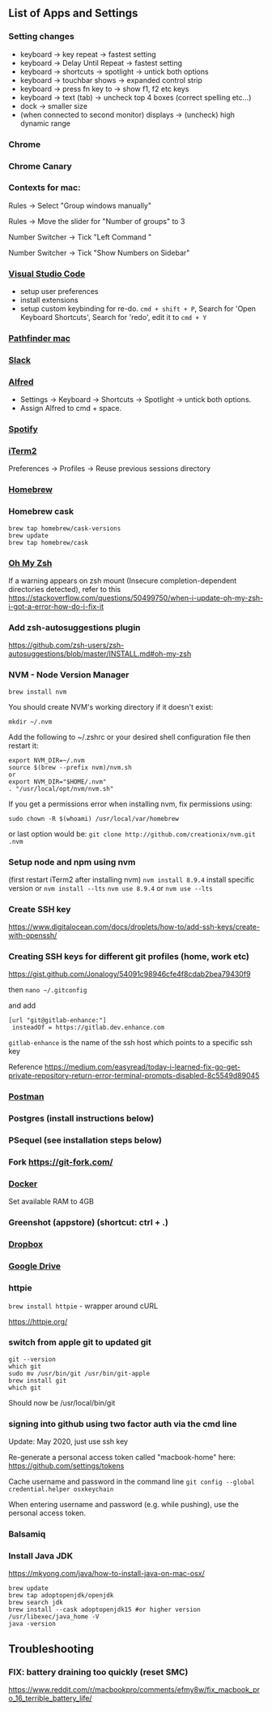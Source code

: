 ## List of Apps and Settings

### Setting changes

- keyboard -> key repeat -> fastest setting
- keyboard -> Delay Until Repeat -> fastest setting
- keyboard -> shortcuts -> spotlight -> untick both options
- keyboard -> touchbar shows -> expanded control strip
- keyboard -> press fn key to -> show f1, f2 etc keys
- keyboard -> text (tab) -> uncheck top 4 boxes (correct spelling etc...)
- dock -> smaller size
- (when connected to second monitor) displays -> (uncheck) high dynamic range

### Chrome

### Chrome Canary

### Contexts for mac: 

Rules -> Select "Group windows manually"

Rules -> Move the slider for "Number of groups" to 3

Number Switcher -> Tick "Left Command <number>"
  
Number Switcher -> Tick "Show Numbers on Sidebar"

### [Visual Studio Code](https://code.visualstudio.com/insiders)
- setup user preferences
- install extensions
- setup custom keybinding for re-do. `cmd + shift + P`, Search for 'Open Keyboard Shortcuts', Search for 'redo', edit it to `cmd + Y`

### [Pathfinder mac](https://cocoatech.com/#/)

### [Slack](https://slack.com/downloads/osx)

### [Alfred](https://www.alfredapp.com/)
- Settings -> Keyboard -> Shortcuts -> Spotlight -> untick both options. 
- Assign Alfred to cmd + space.

### [Spotify](https://www.spotify.com/uk/download/mac/)

### [iTerm2](https://www.iterm2.com/) 
Preferences -> Profiles -> Reuse previous sessions directory

### [Homebrew](https://brew.sh/)

### Homebrew cask

```
brew tap homebrew/cask-versions
brew update
brew tap homebrew/cask
```

### [Oh My Zsh](http://ohmyz.sh/)

If a warning appears on zsh mount (Insecure completion-dependent directories detected), refer to this https://stackoverflow.com/questions/50499750/when-i-update-oh-my-zsh-i-got-a-error-how-do-i-fix-it 

### Add zsh-autosuggestions plugin 

https://github.com/zsh-users/zsh-autosuggestions/blob/master/INSTALL.md#oh-my-zsh

### NVM - Node Version Manager 

`brew install nvm`

You should create NVM's working directory if it doesn't exist:

```
mkdir ~/.nvm
```
Add the following to ~/.zshrc or your desired shell
configuration file then restart it:

```
export NVM_DIR=~/.nvm
source $(brew --prefix nvm)/nvm.sh
or
export NVM_DIR="$HOME/.nvm"
. "/usr/local/opt/nvm/nvm.sh"
```
If you get a permissions error when installing nvm, fix permissions using:

`sudo chown -R $(whoami) /usr/local/var/homebrew`

or last option would be:
`git clone http://github.com/creationix/nvm.git .nvm`

### Setup node and npm using nvm
(first restart iTerm2 after installing nvm)
`nvm install 8.9.4` install specific version or `nvm install --lts`
`nvm use 8.9.4` or `nvm use --lts`

### Create SSH key
https://www.digitalocean.com/docs/droplets/how-to/add-ssh-keys/create-with-openssh/

### Creating SSH keys for different git profiles (home, work etc)
https://gist.github.com/Jonalogy/54091c98946cfe4f8cdab2bea79430f9

then `nano ~/.gitconfig`

and add

```
[url "git@gitlab-enhance:"]
 insteadOf = https://gitlab.dev.enhance.com
```

`gitlab-enhance` is the name of the ssh host which points to a specific ssh key 

Reference https://medium.com/easyread/today-i-learned-fix-go-get-private-repository-return-error-terminal-prompts-disabled-8c5549d89045

### [Postman](https://www.getpostman.com/apps)

### Postgres (install instructions below)

### PSequel (see installation steps below)

### Fork https://git-fork.com/

### [Docker](https://docs.docker.com/v17.09/docker-for-mac/install/)
Set available RAM to 4GB

### Greenshot (appstore) (shortcut: ctrl + .)

### [Dropbox](https://www.dropbox.com/en_GB/downloading)

### [Google Drive](https://www.google.co.uk/drive/download/)

### httpie 

`brew install httpie` - wrapper around cURL

https://httpie.org/



### switch from apple git to updated git

```
git --version
which git
sudo mv /usr/bin/git /usr/bin/git-apple
brew install git
which git
```
Should now be /usr/local/bin/git

### signing into github using two factor auth via the cmd line

Update: May 2020, just use ssh key

Re-generate a personal access token called "macbook-home" here: https://github.com/settings/tokens

Cache username and password in the command line `git config --global credential.helper osxkeychain`

When entering username and password (e.g. while pushing), use the personal access token.

### Balsamiq

### Install Java JDK
https://mkyong.com/java/how-to-install-java-on-mac-osx/

```
brew update
brew tap adoptopenjdk/openjdk
brew search jdk
brew install --cask adoptopenjdk15 #or higher version
/usr/libexec/java_home -V
java -version
```
 
## Troubleshooting

### FIX: battery draining too quickly (reset SMC)
https://www.reddit.com/r/macbookpro/comments/efmy8w/fix_macbook_pro_16_terrible_battery_life/




